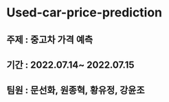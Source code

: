 # Used-car-price-prediction

## 주제 : 중고차 가격 예측 

## 기간 : 2022.07.14~ 2022.07.15 

## 팀원 : 문선화, 원종혁, 황유정, 강윤조

## 
